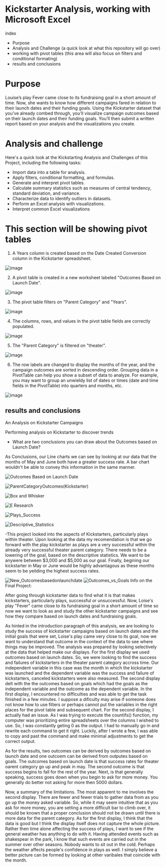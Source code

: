 # Kickstarter Analysis, working with Microsoft Excel

index
- Purpose
- Analysis and Challenge (a quick look at what this repository will go over)
- working with pivot tables (this area will also focus on filters and conditional formating) 
- results and conclusions

# Purpose

Louise’s play Fever came close to its fundraising goal in a short amount of time. Now, she wants to know how different campaigns fared in relation to their launch dates and their funding goals. Using the Kickstarter dataset that you’ve already combed through, you’ll visualize campaign outcomes based on their launch dates and their funding goals. You’ll then submit a written report based on your analysis and the visualizations you create.

# Analysis and challenge

Here's a quick look at the Kickstarting Analysis and Challenges of this Project, including the following tasks:

* Import data into a table for analysis.
* Apply filters, conditional formatting, and formulas.
* Generate and interpret pivot tables.
* Calculate summary statistics such as measures of central tendency, standard deviation, and variance.
* Characterize data to identify outliers in datasets.
* Perform an Excel analysis with visualizations.
* Interpret common Excel visualizations

# This section will be showing pivot tables

1. A Years column is created based on the Date Created Conversion column in the Kickstarter spreadsheet.

![image](https://user-images.githubusercontent.com/89880015/148264680-f3777ac8-6b48-4e23-ad00-3fa3b9766c9e.png)

2. A pivot table is created in a new worksheet labeled "Outcomes Based on Launch Date".

![image](https://user-images.githubusercontent.com/89880015/148264849-d1c432e3-f359-41f0-82a7-7af2a862306b.png)

3. The pivot table filters on "Parent Category" and "Years".

![image](https://user-images.githubusercontent.com/89880015/148265015-247d3b0e-9410-45e9-a768-ad6d374c969c.png)

4. The columns, rows, and values in the pivot table fields are correctly populated.

![image](https://user-images.githubusercontent.com/89880015/148265218-6b947111-f0c8-41e2-960e-e7c6998b31ce.png)

5. The "Parent Category" is filtered on "theater".

![image](https://user-images.githubusercontent.com/89880015/148265386-0aaddaf9-1af4-4980-9926-f3d6a4356bea.png)

6. The row labels are changed to display the months of the year, and the campaign outcomes are sorted in descending order.
Grouping data in a PivotTable can help you show a subset of data to analyze. For example, you may want to group an unwieldy list of dates or times (date and time fields in the PivotTable) into quarters and months, etc.

![image](https://user-images.githubusercontent.com/89880015/148265653-cfe7009c-7fc3-486d-a94e-75b8c7b51010.png)



## results and conclusions
An Analysis on Kickstarter Campaigns

Performing analysis on Kickstarter to discover trends

* What are two conclusions you can draw about the Outcomes based on Launch Date?

As Conclusions, our Line charts we can see by looking at our data that the months of May and June both have a greater success rate. A bar chart wouldn't be able to convey this information in the same manner.

![Outcomes Based on Launch Date](https://user-images.githubusercontent.com/89880015/132951227-dc5f330a-a0e1-4181-9a54-1d27c5e69d12.PNG)

![ParentCategoryOutcomes(Kickstarter)](https://user-images.githubusercontent.com/89880015/132951236-9e7f9f9f-981d-492f-b90c-e011d4241fae.png)

![Box and Whisker](https://user-images.githubusercontent.com/89880015/132951553-d512f297-3f25-46d4-af4c-447df4972af3.PNG)

![E Research](https://user-images.githubusercontent.com/89880015/132951556-dcef3a55-a2dc-474e-8ad6-06b258ee45d2.PNG)

![Plays_Success](https://user-images.githubusercontent.com/89880015/132951558-4186bbd8-13e0-4702-a230-0bc7b65e284d.PNG)

![Descriptive_Statistics](https://user-images.githubusercontent.com/89880015/132951589-f07951a1-d88f-434d-8f5a-08dde3c4aa48.PNG)

-This project looked into the aspects of Kickstarters, particularly plays within theater. Upon looking at the data my recomendation is that we go forward with the play kickstarter as plays are a very successful within the already very successful theater parent category. There needs to be a lowering of the goal, based on the descriptive statistics. We want to be anywere between $3,000 and $5,000 as our goal. Finally, begining our kickstarter in May or June would be highly advantagous as these months seem to be yeilding the highest success rates. 



![New_Outcomesbasedonlaunchdate](https://user-images.githubusercontent.com/89880015/133893304-8ad86ae2-0d64-416e-a16e-4870d88c9568.PNG)
![Outcomes_vs_Goals](https://user-images.githubusercontent.com/89880015/133893238-15198409-d07d-4dd7-a3eb-c671caf047ac.png)
Info on the Final Project: 



After going through kickstarter data to find what it is that makes kickstarters, particularly plays, successful or unsuccessful.
Now, Loise's play "Fever" came close to its fundraising goal in a short amount of time so now we want to look as and study the 
other kickstarter campaigns and see how they compare based on launch dates and fundraising goals. 

As hinted in the introduction paragraph of this analysis, we are looking to study the success of kickstarter campaigns based on
launch dates and the initial goals that were set, Loise's play came very close to its goal, now we want to understand that 
outcome in the context of the data to see where things may be improved. The analysis was prepared by looking selectively 
at the data that helped make our displays. For the first display we used outcomes based on launch dates. So, we were looking 
to find the success and failures of kickstarters in the theater parent category accross time. Our independent variable in this
case was the month in which the kickstarter was launched and the dependent variable was the success and failure of kickstarters,
canceled kickstarters were also measured. The second display delt with the the outcomes based on goals which had the goals as
the independent variable and the outcome as the dependent variable. In the first display, I encountered no difficulties and
was able to get the task finished in a few minutes. I suppose a dificulty may arise if someone does not know how to use filters
or perhaps cannot put the variables in the right places for the pivot table and subsequent chart. For the second display, I 
actually had an issue. As I was trying to execute the countifs() function, my computer was prioritizing entire spreadsheets 
over the columns I wished to use. So, I was constantly geting 0 as the output. I had to manually go in and rewrite each 
command to get it right. Luckily, after I wrote a few, I was able to copy and past the command and make minimal adjustments 
to get the correct output. 

As for the results, two outcomes can be derived by outcomes based on launch date and one outcoem can be derived from outputes 
based on goals. The outcomes based on launch date is that success rates for theater oarent category go up and peak in may. 
The second outcome is that success begins to fall for the rest of the year. Next, is that generally speaking, success goes 
down when you begin to ask for more money. You generally do better not asking for more then 5000 dollars. 

Now, a summary of the limitations. The most apparent to me involves the second display. There are fewer and fewer trials to 
gather data from as you go up the money asked variable. So, while it may seem intuitive that as you ask for more money, you 
are setting a more difficult bar to climb over, it should be known that a proper conclusion should not be drawn until there
is more data for the parent category. As for the first display, I think that the data is good but I think the display itself
does not capture the whole picture. Rather then time alone affecting the success of plays, I want to see if the general weather
has anything to do with it. Having attended events such as shakespear in the park, I know that such events are carried out in
the summer over other seasons. Nobody wants to sit out in the cold. Perhaps the weather affects people's confidence in
plays as well. I simply believe a better picture can be formed by looking at other varibales that coincide with the month. 
